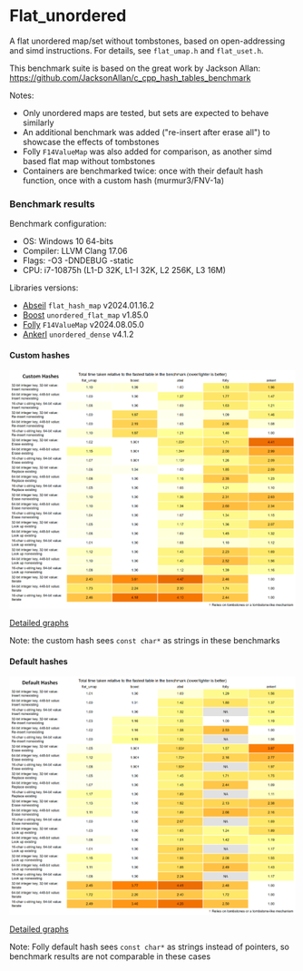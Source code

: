 # Flat_unordered

A flat unordered map/set without tombstones, based on open-addressing and simd instructions.
For details, see `flat_umap.h` and `flat_uset.h`.

This benchmark suite is based on the great work by Jackson Allan:
https://github.com/JacksonAllan/c_cpp_hash_tables_benchmark

Notes:
- Only unordered maps are tested, but sets are expected to behave similarly
- An additional benchmark was added ("re-insert after erase all") to showcase the effects of tombstones
- Folly `F14ValueMap` was also added for comparison, as another simd based flat map without tombstones
- Containers are benchmarked twice: once with their default hash function, once with a custom hash (murmur3/FNV-1a)

### Benchmark results

Benchmark configuration:
- OS: Windows 10 64-bits
- Compiler: LLVM Clang 17.06
- Flags: -O3 -DNDEBUG -static
- CPU: i7-10875h (L1-D 32K, L1-I 32K, L2 256K, L3 16M)

Libraries versions:
- [Abseil](https://github.com/abseil/abseil-cpp) `flat_hash_map` v2024.01.16.2
- [Boost](https://www.boost.org/doc/libs/1_85_0/libs/unordered/doc/html/unordered.html) `unordered_flat_map` v1.85.0
- [Folly](https://github.com/facebook/folly/blob/main/folly/container/F14.md) `F14ValueMap` v2024.08.05.0
- [Ankerl](https://github.com/martinus/unordered_dense) `unordered_dense` v4.1.2

#### Custom hashes

![Custom_hash](../../docs/flat_unordered/flat_umap_custom_hash.png)

[Detailed graphs](../../docs/flat_unordered/flat_umap_custom_hash.html)

Note: the custom hash sees `const char*` as strings in these benchmarks

#### Default hashes

![Default_hash](../../docs/flat_unordered/flat_umap_default_hash.png)

[Detailed graphs](../../docs/flat_unordered/flat_umap_default_hash.html)

Note: Folly default hash sees `const char*` as strings instead of pointers, so benchmark results are not comparable in these cases
